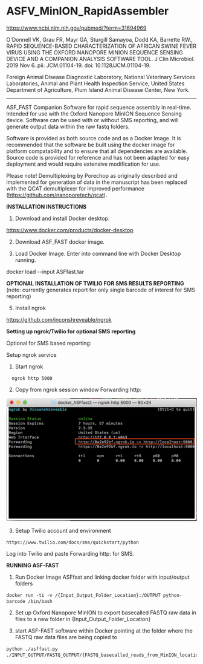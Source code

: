 # ASFV_MinION_RapidAssembler

https://www.ncbi.nlm.nih.gov/pubmed/?term=31694969

O'Donnell VK, Grau FR, Mayr GA, Sturgill Samayoa, Dodd KA, Barrette RW.,
RAPID SEQUENCE-BASED CHARACTERIZATION OF AFRICAN SWINE FEVER VIRUS USING THE OXFORD NANOPORE MINION SEQUENCE SENSING DEVICE AND A COMPANION ANALYSIS SOFTWARE TOOL.
J Clin Microbiol. 2019 Nov 6. pii: JCM.01104-19. doi: 10.1128/JCM.01104-19.

Foreign Animal Disease Diagnostic Laboratory, National Veterinary Services Laboratories, Animal and Plant Health Inspection Service, United States Department of Agriculture, Plum Island Animal Disease Center, New York.

---------------------------------------------------------------------------------------------------------------------------

ASF_FAST Companion Software for rapid sequence assembly in real-time.  Intended for use with the Oxford Nanopore MinION Sequence Sensing device.  Software can be used with or without SMS reporting, and will generate output data within the raw fastq folders.  

Software is provided as both source code and as a Docker Image.  It is recommended that the software be built using the docker image for platform compatability and to ensure that all dependencies are available.   Source code is provided for reference and has not been adapted for easy deployment and would require extensive modification for use.

Please note!  Demultiplexing by Porechop as originally described and implemented for generation of data in the manuscript has been replaced with the QCAT demultiplexer for improved performance (https://github.com/nanoporetech/qcat).


**INSTALLATION INSTRUCTIONS**

1.  Download and install Docker desktop. 

  https://www.docker.com/products/docker-desktop

2.  Download ASF_FAST docker image.

3.  Load Docker Image.  Enter into command line with Docker Desktop running.

  docker load --input ASFfast.tar
  

**OPTIONAL INSTALLATION OF TWILIO FOR SMS RESULTS REPORTING**
 (note: currently generates report for only single barcode of interest for SMS reporting)

5.  Install ngrok

  https://github.com/inconshreveable/ngrok

**Setting up ngrok/Twilio for optional SMS reporting**

Optional for SMS based reporting:

  Setup ngrok service
  
   1.  Start ngrok
    
      ngrok http 5000
      
   2.  Copy from ngrok session window Forwarding http:
   
 ![](/images/ngrok_Screenshot1.png)
 
   3.  Setup Twilio account and environment
   
    https://www.twilio.com/docs/sms/quickstart/python
   
   Log into Twilio and paste Forwarding http: for SMS.  

**RUNNING ASF-FAST**

  1.  Run Docker Image ASFfast and linking docker folder with input/output folders
  
    docker run -ti -v /{Input_Output_Folder_Location}:/OUTPUT python-barcode /bin/bash
    
  2.  Set up Oxford Nanopore MinION to export basecalled FASTQ raw data in  files to a new folder in {Input_Output_Folder_Location}
  
  3. start ASF-FAST software within Docker pointing at the folder where the FASTQ raw data files are being copied to
  
    python ./asffast.py  ./INPUT_OUTPUT/FASTQ_OUTPUT/{FASTQ_basecalled_reads_from_MinION_location}
  
  
